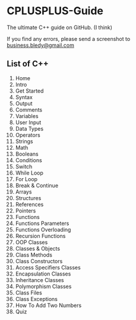 <h1>CPLUSPLUS-Guide</h1>
The ultimate C++ guide on GitHub. (I think)
<p></p>
If you find any errors, please send a screenshot to <a href="mailto:business.bledy@gmail.com?&Subject=I%20found%20an%20error&Body=In%20C%2B%2B/Home.md%20it%20says%20'someting'%20instead%20of%20'something'">business.bledy@gmail.com</a>
<h2>List of C++</h2>
<ol>
  <li>Home</li>
  <li>Intro</li>
  <li>Get Started</li>
  <li>Syntax</li>
  <li>Output</li>
  <li>Comments</li>
  <li>Variables</li>
  <li>User Input</li>
  <li>Data Types</li>
  <li>Operators</li>
  <li>Strings</li>
  <li>Math</li>
  <li>Booleans</li>
  <li>Conditions</li>
  <li>Switch</li>
  <li>While Loop</li>
  <li>For Loop</li>
  <li>Break &amp; Continue</li>
  <li>Arrays</li>
  <li>Structures</li>
  <li>References</li>
  <li>Pointers</li>
  <li>Functions</li>
  <li>Functions Parameters</li>
  <li>Functions Overloading</li>
  <li>Recursion Functions</li>
  <li>OOP Classes</li>
  <li>Classes &amp; Objects</li>
  <li>Class Methods</li>
  <li>Class Constructors</li>
  <li>Access Specifiers Classes</li>
  <li>Encapsulation Classes</li>
  <li>Inheritance Classes</li>
  <li>Polymorphism Classes</li>
  <li>Class Files</li>
  <li>Class Exceptions</li>
  <li>How To Add Two Numbers</li>
  <li>Quiz</li>
</ol>
